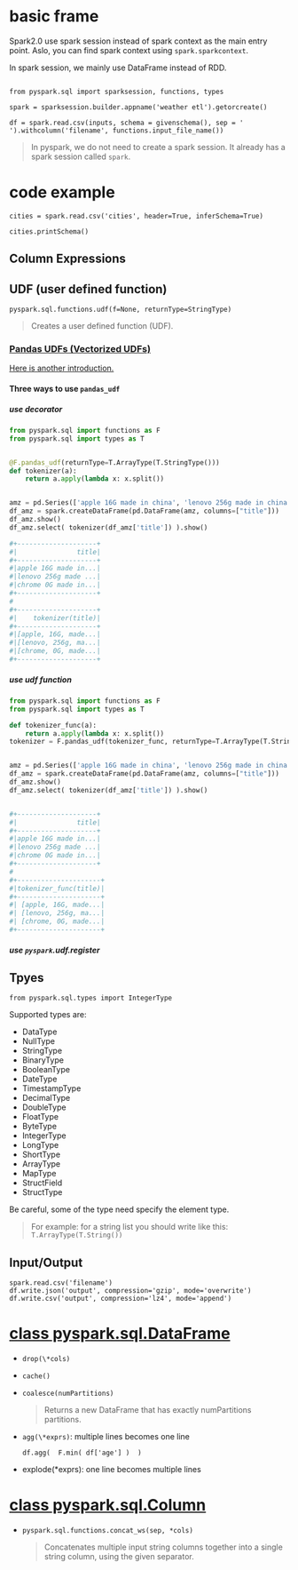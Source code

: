 # basic frame

Spark2.0 use spark session instead of spark context as the main entry point.
Aslo, you can find spark context using `spark.sparkcontext`.

In spark session, we mainly use DataFrame instead of RDD.

```

from pyspark.sql import sparksession, functions, types

spark = sparksession.builder.appname('weather etl').getorcreate()

df = spark.read.csv(inputs, schema = givenschema(), sep = ' ').withcolumn('filename', functions.input_file_name())

```

> In pyspark, we do not need to create a spark session. It already has a spark
> session called `spark`.

# code example
```
cities = spark.read.csv('cities', header=True, inferSchema=True)

cities.printSchema()

```

## Column Expressions

## UDF (user defined function)

`pyspark.sql.functions.udf(f=None, returnType=StringType)`

> Creates a user defined function (UDF).

### [Pandas UDFs (Vectorized UDFs)](https://spark.apache.org/docs/latest/sql-pyspark-pandas-with-arrow.html)

[Here is another introduction.](https://www.jianshu.com/p/87d70918e16e)

#### Three ways to use `pandas_udf`

##### use decorator
```python
from pyspark.sql import functions as F
from pyspark.sql import types as T


@F.pandas_udf(returnType=T.ArrayType(T.StringType()))
def tokenizer(a):
    return a.apply(lambda x: x.split())


amz = pd.Series(['apple 16G made in china', 'lenovo 256g made in china', 'chrome 0G made in america'])
df_amz = spark.createDataFrame(pd.DataFrame(amz, columns=["title"]))
df_amz.show()
df_amz.select( tokenizer(df_amz['title']) ).show()

#+--------------------+
#|               title|
#+--------------------+
#|apple 16G made in...|
#|lenovo 256g made ...|
#|chrome 0G made in...|
#+--------------------+
#
#+--------------------+
#|    tokenizer(title)|
#+--------------------+
#|[apple, 16G, made...|
#|[lenovo, 256g, ma...|
#|[chrome, 0G, made...|
#+--------------------+
```
##### use udf function 
```python
from pyspark.sql import functions as F
from pyspark.sql import types as T

def tokenizer_func(a):
    return a.apply(lambda x: x.split())
tokenizer = F.pandas_udf(tokenizer_func, returnType=T.ArrayType(T.StringType()) )


amz = pd.Series(['apple 16G made in china', 'lenovo 256g made in china', 'chrome 0G made in america'])
df_amz = spark.createDataFrame(pd.DataFrame(amz, columns=["title"]))
df_amz.show()
df_amz.select( tokenizer(df_amz['title']) ).show()


#+--------------------+
#|               title|
#+--------------------+
#|apple 16G made in...|
#|lenovo 256g made ...|
#|chrome 0G made in...|
#+--------------------+
#
#+---------------------+
#|tokenizer_func(title)|
#+---------------------+
#| [apple, 16G, made...|
#| [lenovo, 256g, ma...|
#| [chrome, 0G, made...|
#+---------------------+
```
##### use `pyspark`.udf.register


## Tpyes

```
from pyspark.sql.types import IntegerType
```
Supported types are: 
* DataType
* NullType
* StringType
* BinaryType
* BooleanType
* DateType
* TimestampType
* DecimalType
* DoubleType
* FloatType
* ByteType
* IntegerType
* LongType
* ShortType
* ArrayType
* MapType
* StructField
* StructType

Be careful, some of the type need specify the element type.
> For example: for a string list you should write like this: `T.ArrayType(T.String())`

## Input/Output

```
spark.read.csv('filename')
df.write.json('output', compression='gzip', mode='overwrite')
df.write.csv('output', compression='lz4', mode='append')
```

# [class pyspark.sql.DataFrame](https://spark.apache.org/docs/latest/api/python/pyspark.sql.html?#pyspark.sql.DataFrame)

+ `drop(\*cols)`

+ `cache()`

+ `coalesce(numPartitions)`
  > Returns a new DataFrame that has exactly numPartitions partitions.

+ `agg(\*exprs)`: multiple lines becomes one line
  ```
  df.agg(  F.min( df['age'] )  )
  ```

+ explode(\*exprs): one line becomes multiple lines

# [class pyspark.sql.Column](https://spark.apache.org/docs/latest/api/python/pyspark.sql.html?#pyspark.sql.Column)

+ `pyspark.sql.functions.concat_ws(sep, *cols)`

   > Concatenates multiple input string columns together into a single string column, using the given separator.



